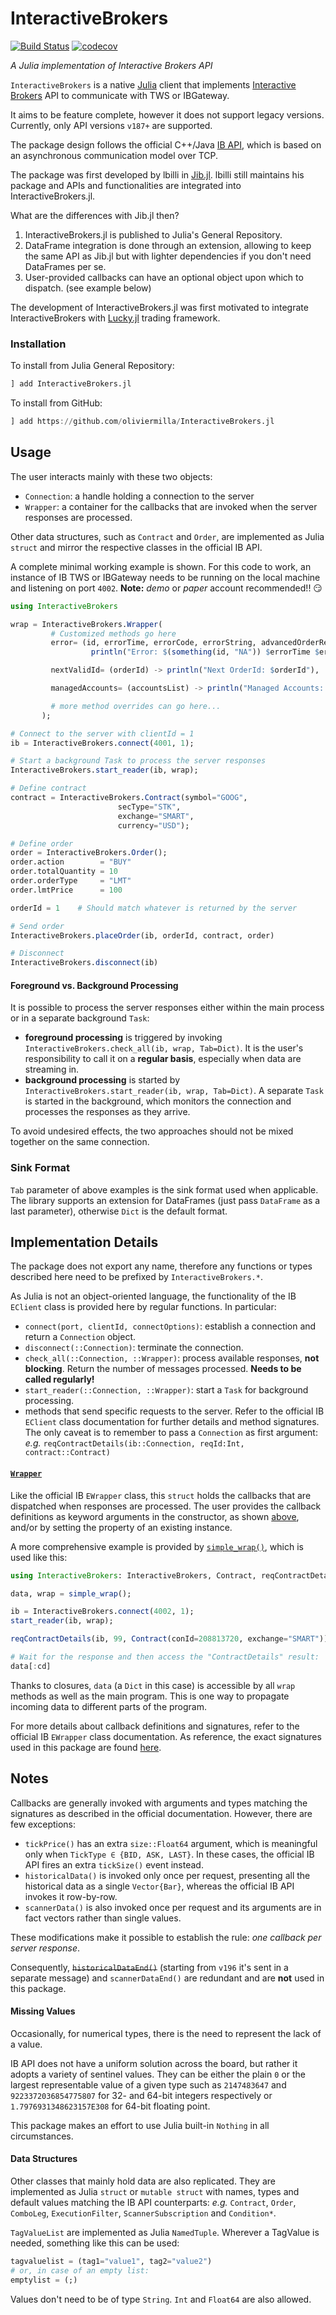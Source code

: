 # InteractiveBrokers

[![Build Status](https://github.com/oliviermilla/InteractiveBrokers.jl/actions/workflows/CI.yml/badge.svg?branch=main)](https://github.com/oliviermilla/InteractiveBrokers.jl/actions/workflows/CI.yml?query=branch%3Amain)
[![codecov](https://codecov.io/gh/oliviermilla/InteractiveBrokers.jl/graph/badge.svg?token=AFV1NV9CR9)](https://codecov.io/gh/oliviermilla/InteractiveBrokers.jl)

*A Julia implementation of Interactive Brokers API*

`InteractiveBrokers` is a native [Julia](https://julialang.org/) client that implements
[Interactive Brokers](https://www.interactivebrokers.com/) API to communicate
with TWS or IBGateway.

It aims to be feature complete, however it does not support legacy versions.
Currently, only API versions `v187+` are supported.

The package design follows the official C++/Java
[IB API](https://interactivebrokers.github.io/tws-api/),
which is based on an asynchronous communication model over TCP.

The package was first developed by lbilli in [Jib.jl](https://github.com/lbilli/Jib.jl).
lbilli still maintains his package and APIs and functionalities are integrated into InteractiveBrokers.jl.

What are the differences with Jib.jl then?
1. InteractiveBrokers.jl is published to Julia's General Repository.
2. DataFrame integration is done through an extension, allowing to keep the same API as Jib.jl but with lighter dependencies if you don't need DataFrames per se.
3. User-provided callbacks can have an optional object upon which to dispatch. (see example below)

The development of InteractiveBrokers.jl was first motivated to integrate InteractiveBrokers with [Lucky.jl](https://github.com/oliviermilla/Lucky.jl) trading framework.

### Installation
To install from Julia General Repository:
```julia
] add InteractiveBrokers.jl
```

To install from GitHub:
```julia
] add https://github.com/oliviermilla/InteractiveBrokers.jl
```

## Usage
The user interacts mainly with these two objects:
- `Connection`: a handle holding a connection to the server
- `Wrapper`: a container for the callbacks that are invoked
   when the server responses are processed.

Other data structures, such as `Contract` and `Order`, are implemented as Julia `struct`
and mirror the respective classes in the official IB API.

A complete minimal working example is shown.
For this code to work, an instance of IB TWS or IBGateway needs to be running
on the local machine and listening on port `4002`.
**Note:** _demo_ or _paper_ account recommended!! :smirk:
```julia
using InteractiveBrokers

wrap = InteractiveBrokers.Wrapper(
         # Customized methods go here
         error= (id, errorTime, errorCode, errorString, advancedOrderRejectJson) ->
                  println("Error: $(something(id, "NA")) $errorTime $errorCode $errorString $advancedOrderRejectJson"),

         nextValidId= (orderId) -> println("Next OrderId: $orderId"),

         managedAccounts= (accountsList) -> println("Managed Accounts: $accountsList")

         # more method overrides can go here...
       );

# Connect to the server with clientId = 1
ib = InteractiveBrokers.connect(4001, 1);

# Start a background Task to process the server responses
InteractiveBrokers.start_reader(ib, wrap);

# Define contract
contract = InteractiveBrokers.Contract(symbol="GOOG",
                        secType="STK",
                        exchange="SMART",
                        currency="USD");

# Define order
order = InteractiveBrokers.Order();
order.action        = "BUY"
order.totalQuantity = 10
order.orderType     = "LMT"
order.lmtPrice      = 100

orderId = 1    # Should match whatever is returned by the server

# Send order
InteractiveBrokers.placeOrder(ib, orderId, contract, order)

# Disconnect
InteractiveBrokers.disconnect(ib)
```

#### Foreground vs. Background Processing
It is possible to process the server responses either within the main process
or in a separate background `Task`:
- **foreground processing** is triggered by invoking `InteractiveBrokers.check_all(ib, wrap, Tab=Dict)`.
  It is the user's responsibility to call it on a **regular basis**,
  especially when data are streaming in.
- **background processing** is started by `InteractiveBrokers.start_reader(ib, wrap, Tab=Dict)`.
  A separate `Task` is started in the background, which monitors the connection and processes
  the responses as they arrive.

To avoid undesired effects, the two approaches should not be mixed together on the same connection.

### Sink Format
`Tab` parameter of above examples is the sink format used when applicable. The library supports an extension for 
DataFrames (just pass `DataFrame` as a last parameter), otherwise `Dict` is the default format.

## Implementation Details
The package does not export any name, therefore any functions
or types described here need to be prefixed by `InteractiveBrokers.*`.

As Julia is not an object-oriented language, the functionality of the IB
`EClient` class is provided here by regular functions. In particular:
- `connect(port, clientId, connectOptions)`: establish a connection and return
  a `Connection` object.
- `disconnect(::Connection)`: terminate the connection.
- `check_all(::Connection, ::Wrapper)`: process available responses, **not blocking**.
  Return the number of messages processed. **Needs to be called regularly!**
- `start_reader(::Connection, ::Wrapper)`: start a `Task` for background processing.
- methods that send specific requests to the server.
  Refer to the official IB `EClient` class documentation for further details and method signatures.
  The only caveat is to remember to pass a `Connection` as first argument: _e.g._
  `reqContractDetails(ib::Connection, reqId:Int, contract::Contract)`

#### [`Wrapper`](src/wrapper.jl)
Like the official IB `EWrapper` class, this `struct` holds the callbacks
that are dispatched when responses are processed.
The user provides the callback definitions as keyword arguments
in the constructor, as shown [above](#usage), and/or by setting
the property of an existing instance.

A more comprehensive example is provided by [`simple_wrap()`](src/wrapper.jl#L130),
which is used like this:
```julia
using InteractiveBrokers: InteractiveBrokers, Contract, reqContractDetails, simple_wrap, start_reader

data, wrap = simple_wrap();

ib = InteractiveBrokers.connect(4002, 1);
start_reader(ib, wrap);

reqContractDetails(ib, 99, Contract(conId=208813720, exchange="SMART"))

# Wait for the response and then access the "ContractDetails" result:
data[:cd]
```
Thanks to closures, `data` (a `Dict` in this case) is accessible by all
`wrap` methods as well as the main program. This is one way to
propagate incoming data to different parts of the program.

For more details about callback definitions and signatures,
refer to the official IB `EWrapper` class documentation.
As reference, the exact signatures used in this package
are found [here](data/wrapper_signatures.jl).

## Notes
Callbacks are generally invoked with arguments and types matching the signatures
as described in the official documentation.
However, there are few exceptions:
- `tickPrice()` has an extra `size::Float64` argument,
  which is meaningful only when `TickType ∈ {BID, ASK, LAST}`.
  In these cases, the official IB API fires an extra `tickSize()` event instead.
- `historicalData()` is invoked only once per request,
  presenting all the historical data as a single `Vector{Bar}`,
  whereas the official IB API invokes it row-by-row.
- `scannerData()` is also invoked once per request and its arguments
  are in fact vectors rather than single values.

These modifications make it possible to establish the rule:
_one callback per server response_.

Consequently, ~~`historicalDataEnd()`~~
(starting from `v196` it's sent in a separate message)
and `scannerDataEnd()` are redundant and are **not** used in this package.

#### Missing Values
Occasionally, for numerical types, there is the need to represent
the lack of a value.

IB API does not have a uniform solution across the board, but rather
it adopts a variety of sentinel values.
They can be either the plain `0` or the largest representable value
of a given type such as `2147483647` and `9223372036854775807`
for 32- and 64-bit integers respectively or `1.7976931348623157E308`
for 64-bit floating point.

This package makes an effort to use Julia built-in `Nothing`
in all circumstances.

#### Data Structures
Other classes that mainly hold data are also replicated.
They are implemented as Julia `struct` or `mutable struct` with names,
types and default values matching the IB API counterparts: _e.g._
`Contract`, `Order`, `ComboLeg`, `ExecutionFilter`, `ScannerSubscription`
and `Condition*`.

`TagValueList` are implemented as Julia `NamedTuple`.
Wherever a TagValue is needed, something like this can be used:
```julia
tagvaluelist = (tag1="value1", tag2="value2")
# or, in case of an empty list:
emptylist = (;)
```
Values don't need to be of type `String`. `Int` and `Float64` are also allowed.
